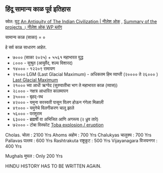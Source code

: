 ## हिंदू सामान्य काळ पूर्व इतिहास

स्रोत: [युटू An Antiquity of The Indian Civilization | नीलेश ओक](https://www.youtube.com/watch?v=9b3oiGhoPow) , [Summary of the projects ।  नीलेश ओक WP ब्लॉग](https://nileshoak.wordpress.com/2020/09/09/summary-of-the-projects-accomplished-2011-2020/)

सामान्य काळ (साका) = ०

हे सर्व काळ साधारण आहेत.

- ७००० (साका २०२५) + ५५६१ महाभारत युद्ध
- ८००० - सुश्रुत (आयुर्वेद, शल्य विशारद)
- १४०००  - १२२०९  रामायण
- २१०००  LGM (Last Glacial Maximum) - अधिकतम हिम व्याप्ती (२०००० ते २६००० ) [Last Glacial Maximum](https://en.wikipedia.org/wiki/Last_Glacial_Maximum)
- २१००० च्या आधी ऋग्वेद (सुरुवातीचा भाग ते महाभारत काळ (व्यास))
- २८००० - नक्षत्र आधारित कालमापन
- ३५००० - बृहद्-रथ
- ४२००० - यमुना सरस्वती पासून विलग होऊन गंगेला मिळाली
- ४९००० - यमुनेचे विलगीकरण चालू झाले
- ५६००० - परशुराम
- ६३००० - ब्रह्मर्षी वा अभिजित आणि अगस्त्य (२ ध्रुव तारे)
- ७२००० - टोबा विस्फोट [Toba explosion / eruption](https://en.wikipedia.org/wiki/Youngest_Toba_eruption#Toba_catastrophe_theory)


Cholas. चोला             : 2100 Yrs 
Ahoms  अहोम            : 700 Yrs
Chalukyas चालुक्य      : 700 Yrs
Pallavas   पल्लव         : 600 Yrs
Rashtrakuta राष्ट्रकूट    : 500 Yrs 
Vijayanagara विजयनगर   : 400 Yrs 

Mughals  मुघल          : Only 200 Yrs

HINDU HISTORY HAS TO BE WRITTEN AGAIN.
